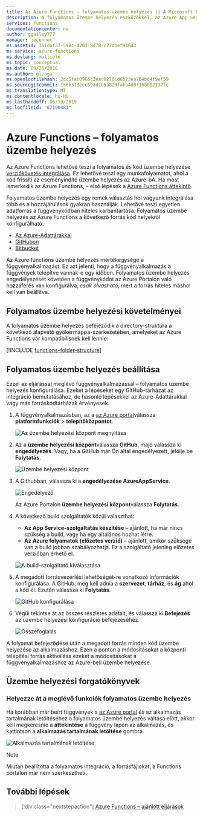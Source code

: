 ```yaml
---
title: Az Azure Functions – folyamatos üzembe helyezés |} A Microsoft Docs
description: A folyamatos üzembe helyezés eszközökkel, az Azure App Service használatával elvégezhető a közzététel a függvényeket.
services: functions
documentationcenter: na
author: ggailey777
manager: jeconnoc
ms.assetid: 361daf37-598c-4703-8d78-c77dbef91643
ms.service: azure-functions
ms.devlang: multiple
ms.topic: conceptual
ms.date: 09/25/2016
ms.author: glenga
ms.openlocfilehash: 2dc5fab0966c2ead0276cd8b23ea764bd4f9ef59
ms.sourcegitcommit: 156b313eec59ad1b5a820fabb4d0f16b602737fc
ms.translationtype: MT
ms.contentlocale: hu-HU
ms.lasthandoff: 06/18/2019
ms.locfileid: "67190481"
---
```

# <a name="continuous-deployment-for-azure-functions"></a>Azure Functions – folyamatos üzembe helyezés

Az Azure Functions lehetővé teszi a folyamatos és kód üzembe helyezése [verziókövetés integrálása](functions-deployment-technologies.md#source-control). Ez lehetővé teszi egy munkafolyamatot, ahol a kód frissíti az eseményindító üzembe helyezés az Azure-bA. Ha most ismerkedik az Azure Functions, – első lépések a [Azure Functions áttekintő](functions-overview.md).

Folyamatos üzembe helyezés egy remek választás hol vagyunk integrálása több és a hozzájárulások gyakran használják. Lehetővé teszi egyetlen adatforrás a függvénykódban hiteles karbantartása. Folyamatos üzembe helyezés az Azure Functions a következő forrás kód helyekről konfigurálható:

* [Az Azure-Adattárakkal](https://azure.microsoft.com/services/devops/repos/)
* [GitHubon](https://github.com)
* [Bitbucket](https://bitbucket.org/)

Az Azure functions üzembe helyezés mértékegysége a függvényalkalmazást. Ez azt jelenti, hogy a függvényalkalmazás a függvények telepítve vannak-e egy időben. Folyamatos üzembe helyezés engedélyezését követően a függvénykódot az Azure Portalon való hozzáférés van konfigurálva, *csak olvasható*, mert a forrás hiteles máshol kell van beállítva.

## <a name="requirements-for-continuous-deployment"></a>Folyamatos üzembe helyezési követelményei

A folyamatos üzembe helyezés befejeződik a directory-struktúra a következő alapvető gyökérmappa-szerkezetében, amelyeket az Azure Functions vár kompatibilisnek kell lennie:

[!INCLUDE [functions-folder-structure](../../includes/functions-folder-structure.md)]

## <a name="credentials"></a>Folyamatos üzembe helyezés beállítása

Ezzel az eljárással meglévő függvényalkalmazással – folyamatos üzembe helyezés konfigurálása. Ezeket a lépéseket egy GitHub-tárházat az integráció bemutatásához, de hasonló lépésekkel az Azure-Adattárakkal vagy más forráskódtárházak érvényesek.

1. A függvényalkalmazásban, az a [az Azure portal](https://portal.azure.com)válassza **platformfunkciók** > **telepítőközpontot**.

    ![Az üzembe helyezési központ megnyitása](./media/functions-continuous-deployment/platform-features.png)

2. Az a **üzembe helyezési központ**válassza **GitHub**, majd válassza ki **engedélyezés**. Vagy, ha a GitHub már Ön által engedélyezett, jelölje be **Folytatás**. 

    ![Üzembe helyezési központ](./media/functions-continuous-deployment/github.png)

3. A Githubban, válassza ki a **engedélyezése AzureAppService**. 

    ![Engedélyező](./media/functions-continuous-deployment/authorize.png)
    
    Az Azure Portalon **üzembe helyezési központ**válassza **Folytatás**.

4. A következő build szolgáltatók közül választhat:

    * **Az App Service-szolgáltatás készítése** – ajánlott, ha már nincs szükség a build, vagy ha egy általános hozhat létre.
    * **Az Azure folyamatok (előzetes verzió)** – ajánlott, amikor szüksége van a build jobban szabályozhatja. Ez a szolgáltató jelenleg előzetes verzióban érhető el.

    ![A build-szolgáltató kiválasztása](./media/functions-continuous-deployment/build.png)

5. A megadott forrásvezérlési lehetőségét-re vonatkozó információk konfigurálása. A GitHub, meg kell adnia a **szervezet**, **tárház**, és **ág** ahol a kód él. Ezután válassza ki **Folytatás**.

    ![GitHub konfigurálása](./media/functions-continuous-deployment/github-specifics.png)

6. Végül tekintse át az összes részletes adatait, és válassza ki **Befejezés** az üzembe helyezési konfiguráció befejezéséhez.

    ![Összefoglalás](./media/functions-continuous-deployment/summary.png)

A folyamat befejeződése után a megadott forrás minden kód üzembe helyezése az alkalmazáshoz. Ezen a ponton a módosításokat a központi telepítési forrás aktiválása ezeket a módosításokat a függvényalkalmazáshoz az Azure-beli üzembe helyezése.

## <a name="deployment-scenarios"></a>Üzembe helyezési forgatókönyvek

<a name="existing"></a>
### <a name="move-existing-functions-to-continuous-deployment"></a>Helyezze át a meglévő funkciók folyamatos üzembe helyezés

Ha korábban már beírt függvények a [az Azure portal](https://portal.azure.com) és az alkalmazás tartalmának letöltéséhez a folyamatos üzembe helyezés váltása előtt, akkor kell megkeresnie a **áttekintése** a függvény lapon az alkalmazás, és kattintson a **alkalmazás tartalmának letöltése** gombra.

![Alkalmazás tartalmának letöltése](./media/functions-continuous-deployment/download.png)

> [!NOTE]
> Miután beállította a folyamatos integráció, a forrásfájlokat, a Functions portálon már nem szerkesztheti.

## <a name="next-steps"></a>További lépések

> [!div class="nextstepaction"]
> [Azure Functions – ajánlott eljárások](functions-best-practices.md)
